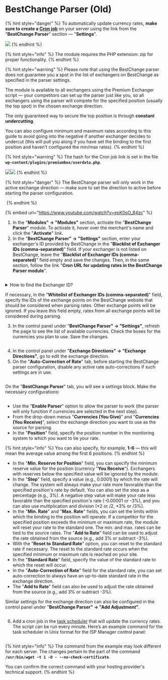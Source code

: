 # BestChange Parser (Old)

{% hint style="danger" %}
To automatically update currency rates, **make sure to create a [Cron job](https://premium.gitbook.io/rukovodstvo-polzovatelya/osnovnye-nastroiki/faq/kak-sozdat-zadanie-cron-na-servere)** on your server using the link from the "**BestChange Parser**" section — "**Settings**".

![](<../../../.gitbook/assets/image (1482)_eng.png>)
{% endhint %}

{% hint style="info" %}
The module requires the PHP extension: zip for proper functionality.
{% endhint %}

{% hint style="warning" %}
Please note that using the BestChange parser does not guarantee you a spot in the list of exchangers on BestChange as specified in the parser settings.

The module is available to all exchangers using the Premium Exchanger script — your competitors can set up the parser just like you, so all exchangers using the parser will compete for the specified position (usually the top spot) in the chosen exchange direction.

The only guaranteed way to secure the top position is through **constant undercutting**.

You can also configure minimum and maximum rates according to this guide to avoid going into the negative if another exchanger decides to undercut (this will pull you along if you have set the binding to the first position and haven't configured the min/max rates).
{% endhint %}

{% hint style="warning" %}
The hash for the Cron job link is set in the file **`wp-content/plugins/premiumbox/userdata.php`**.

![](<../../../.gitbook/assets/image (1520)_eng.png>)![](<../../../.gitbook/assets/image (1521)_eng.png>)
{% endhint %}

{% hint style="danger" %}
The BestChange parser will only work in the active exchange direction — make sure to set the direction to active before starting the parser configuration.

<img src="../../../.gitbook/assets/image (733)_eng.png" alt="" data-size="original">
{% endhint %}

{% embed url="https://www.youtube.com/watch?v=epK0sO_84zc" %}

1. In the "**Modules" → "Modules"** section, activate the "**BestChange Parser**" module. To activate it, hover over the merchant's name and click the "**Activate**" link.
2. In the "**BestChange Parser" → "Settings"** section, enter your exchanger's ID provided by BestChange in the "**Blacklist of Exchanger IDs (comma-separated)**" field. If your exchanger is not listed on BestChange, leave the "**Blacklist of Exchanger IDs (comma-separated)**" field empty and save the changes. Then, in the same section, follow the link "**Cron URL for updating rates in the BestChange Parser module**".

<figure><img src="../../../.gitbook/assets/image (897)_eng.png" alt=""><figcaption></figcaption></figure>

<details>

<summary>How to find the Exchanger ID?</summary>

Click on the image below to see how to find the Exchanger ID on the BestChange website.

<img src="../../../.gitbook/assets/Clip2net_230726151417_eng.png" alt="" data-size="original">

</details>

If necessary, in the "**Whitelist of Exchanger IDs (comma-separated)**" field, specify the IDs of the exchange points on the BestChange website that should be considered when parsing rates. Other exchange points will be ignored. If you leave this field empty, rates from all exchange points will be considered during parsing.

3. In the control panel under "**BestChange Parser" → "Settings"**, refresh the page to see the list of available currencies. Check the boxes for the currencies you plan to use. Save the changes.

<figure><img src="../../../.gitbook/assets/image (1034)_eng.png" alt=""><figcaption></figcaption></figure>

4. In the control panel under "**Exchange Directions" → "Exchange Directions"**, go to edit the exchange direction.
5. On the "**Auto-Correction of Rate**" tab, before starting the BestChange parser configuration, disable any active rate auto-corrections if such settings are in use.

<figure><img src="../../../.gitbook/assets/image (1215)_eng.png" alt=""><figcaption></figcaption></figure>

On the "**BestChange Parser**" tab, you will see a settings block. Make the necessary configurations:

<figure><img src="../../../.gitbook/assets/image (1044)_eng.png" alt=""><figcaption></figcaption></figure>

* Use the "**Enable Parser**" option to allow the parser to work (the parser will only function if currencies are selected in the next step).
* From the drop-down menus "**Currencies (You Give)**" and "**Currencies (You Receive)**", select the exchange direction you want to use as the source for parsing.
* In the "**Position**" field, specify the position number in the monitoring system to which you want to tie your rate.

{% hint style="info" %}
You can also specify, for example, **1-6** — this will mean the average value among the first 6 positions.
{% endhint %}

* In the "**Min. Reserve for Position**" field, you can specify the minimum reserve value for the position (currency "**You Receive**"). Exchangers with reserves below the specified value will be ignored by the module.
* In the "**Step**" field, specify a value (e.g., 0.0001) by which the rate will change. The system will always make your rate more favorable than the specified position's rate by default. You can also set the step as a percentage (e.g., 3%). A negative step value will make your rate less favorable than the specified position's rate (-0.00001 or -3%), and you can also use multiplication and division (\*2 or /2, \*3% or /3%).
* In the "**Min. Rate**" and "**Max. Rate**" fields, you can set the limits within which the binding to the position will operate. If a competitor for the specified position exceeds the minimum or maximum rate, the module will reset your rate to the standard one. The min. and max. rates can be tied to the source rates. The "**Add to Rate**" field can be used to adjust the rate obtained from the source (e.g., add 3% or subtract -3%).
* With the "**Reset to Standard Rate**" option, you can reset to the standard rate if necessary. The reset to the standard rate occurs when the specified minimum or maximum rate is reached on your site.
* In the "**Standard Rate**" field, specify the value of the standard rate to which the reset will occur.
* In the "**Auto-Correction of Rate**" field for the standard rate, you can set auto-correction to always have an up-to-date standard rate in the exchange direction.
* The "**Add to Rate**" field can also be used to adjust the rate obtained from the source (e.g., add 3% or subtract -3%).

Similar settings for the exchange direction can also be configured in the control panel under "**BestChange Parser" → "Add Adjustment"**.

<figure><img src="../../../.gitbook/assets/image (852)_eng.png" alt=""><figcaption></figcaption></figure>

6. Add a cron job in the [task scheduler](https://premium.gitbook.io/rukovodstvo-polzovatelya/osnovnye-nastroiki/faq/kak-sozdat-zadanie-cron-na-servere) that will update the currency rates. The script can be run every minute. Here’s an example command for the task scheduler in Unix format for the ISP Manager control panel:

<figure><img src="../../../.gitbook/assets/image (1339)_eng.png" alt=""><figcaption></figcaption></figure>

{% hint style="info" %}
The command from the example may look different for each server. The changes pertain to the part of the command **`/usr/bin/wget -t 1 -O - --no-check-certificate`**.

You can confirm the correct command with your hosting provider's technical support.
{% endhint %}